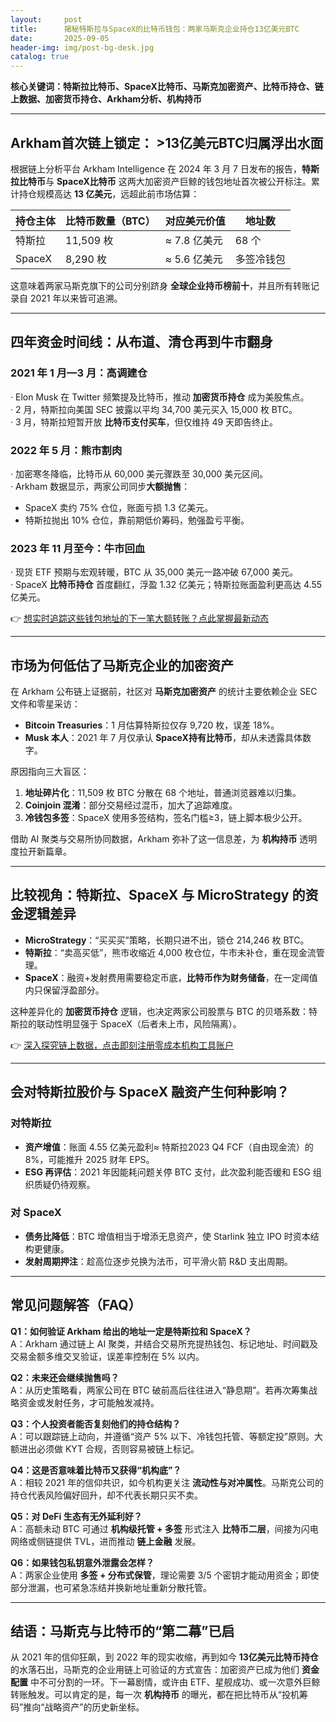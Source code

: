 ```yaml
---
layout:     post
title:      揭秘特斯拉与SpaceX的比特币钱包：两家马斯克企业持仓13亿美元BTC
date:       2025-09-05
header-img: img/post-bg-desk.jpg
catalog: true
---
```


**核心关键词：特斯拉比特币、SpaceX比特币、马斯克加密资产、比特币持仓、链上数据、加密货币持仓、Arkham分析、机构持币**

---

## Arkham首次链上锁定： >13亿美元BTC归属浮出水面

根据链上分析平台 Arkham Intelligence 在 2024 年 3 月 7 日发布的报告，**特斯拉比特币**与 **SpaceX比特币** 这两大加密资产巨鲸的钱包地址首次被公开标注。累计持仓规模高达 **13 亿美元**，远超此前市场估算：

| 持仓主体 | 比特币数量（BTC） | 对应美元价值 | 地址数 |
|---|---|---|---|
| 特斯拉 | 11,509 枚 | ≈ 7.8 亿美元 | 68 个 |
| SpaceX | 8,290 枚 | ≈ 5.6 亿美元 | 多签冷钱包 |

这意味着两家马斯克旗下的公司分别跻身 **全球企业持币榜前十**，并且所有转账记录自 2021 年以来皆可追溯。

---

## 四年资金时间线：从布道、清仓再到牛市翻身

### 2021 年 1 月—3 月：高调建仓  
· Elon Musk 在 Twitter 频繁提及比特币，推动 **加密货币持仓** 成为美股焦点。  
· 2 月，特斯拉向美国 SEC 披露以平均 34,700 美元买入 15,000 枚 BTC。  
· 3 月，特斯拉短暂开放 **比特币支付买车**，但仅维持 49 天即告终止。

### 2022 年 5 月：熊市割肉  
· 加密寒冬降临，比特币从 60,000 美元骤跌至 30,000 美元区间。  
· Arkham 数据显示，两家公司同步**大额抛售**：  
  - SpaceX 卖约 75% 仓位，账面亏损 1.3 亿美元。  
  - 特斯拉抛出 10% 仓位，靠前期低价筹码，勉强盈亏平衡。

### 2023 年 11 月至今：牛市回血  
· 现货 ETF 预期与宏观转暖，BTC 从 35,000 美元一路冲破 67,000 美元。  
· SpaceX **比特币持仓** 首度翻红，浮盈 1.32 亿美元；特斯拉账面盈利更高达 4.55 亿美元。

👉 [想实时追踪这些钱包地址的下一笔大额转账？点此掌握最新动态](https://okxdog.com/)

---

## 市场为何低估了马斯克企业的加密资产

在 Arkham 公布链上证据前，社区对 **马斯克加密资产** 的统计主要依赖企业 SEC 文件和零星采访：

- **Bitcoin Treasuries**：1 月估算特斯拉仅存 9,720 枚，误差 18%。  
- **Musk 本人**：2021 年 7 月仅承认 **SpaceX持有比特币**，却从未透露具体数字。  

原因指向三大盲区：

1. **地址碎片化**：11,509 枚 BTC 分散在 68 个地址，普通浏览器难以归集。  
2. **Coinjoin 混淆**：部分交易经过混币，加大了追踪难度。  
3. **冷钱包多签**：SpaceX 使用多签结构，签名门槛≥3，链上脚本极少公开。

借助 AI 聚类与交易所协同数据，Arkham 弥补了这一信息差，为 **机构持币** 透明度拉开新篇章。

---

## 比较视角：特斯拉、SpaceX 与 MicroStrategy 的资金逻辑差异

- **MicroStrategy**：“买买买”策略，长期只进不出，锁仓 214,246 枚 BTC。  
- **特斯拉**：“卖高买低”，熊市收缩近 4,000 枚仓位，牛市未补仓，重在现金流管理。  
- **SpaceX**：融资+发射费用需要稳定币底，**比特币作为财务储备**，在一定阈值内只保留浮盈部分。  

这种差异化的 **加密货币持仓** 逻辑，也决定两家公司股票与 BTC 的贝塔系数：特斯拉的联动性明显强于 SpaceX（后者未上市，风险隔离）。

👉 [深入探究链上数据，点击即刻注册零成本机构工具账户](https://okxdog.com/)

---

## 会对特斯拉股价与 SpaceX 融资产生何种影响？

### 对特斯拉  
- **资产增值**：账面 4.55 亿美元盈利≈ 特斯拉2023 Q4 FCF（自由现金流）的 8%，可能推升 2025 财年 EPS。  
- **ESG 再评估**：2021 年因能耗问题关停 BTC 支付，此次盈利能否缓和 ESG 组织质疑仍待观察。

### 对 SpaceX  
- **债务比降低**：BTC 增值相当于增添无息资产，使 Starlink 独立 IPO 时资本结构更健康。  
- **发射周期押注**：趁高位逐步兑换为法币，可平滑火箭 R&D 支出周期。

---

## 常见问题解答（FAQ）

**Q1：如何验证 Arkham 给出的地址一定是特斯拉和 SpaceX？**  
A：Arkham 通过链上 AI 聚类，并结合交易所充提热钱包、标记地址、时间戳及交易金额多维交叉验证，误差率控制在 5% 以内。

**Q2：未来还会继续抛售吗？**  
A：从历史策略看，两家公司在 BTC 破前高后往往进入“静息期”。若再次筹集战略资金或发射任务，才可能触发减持。

**Q3：个人投资者能否复刻他们的持仓结构？**  
A：可以跟踪链上动向，并遵循“资产 5% 以下、冷钱包托管、等额定投”原则。大额进出必须做 KYT 合规，否则容易被链上标记。

**Q4：这是否意味着比特币又获得“机构底”？**  
A：相较 2021 年的信仰共识，如今机构更关注 **流动性与对冲属性**。马斯克公司的持仓代表风险偏好回升，却不代表长期只买不卖。

**Q5：对 DeFi 生态有无外延利好？**  
A：高额未动 BTC 可通过 **机构级托管 + 多签** 形式注入 **比特币二层**，间接为闪电网络或侧链提供 TVL，进而推动 **链上金融** 发展。

**Q6：如果钱包私钥意外泄露会怎样？**  
A：两家企业使用 **多签 + 分布式保管**，理论需要 3/5 个密钥才能动用资金；即使部分泄漏，也可紧急冻结并换新地址重新分散托管。

---

## 结语：马斯克与比特币的“第二幕”已启

从 2021 年的信仰狂飙，到 2022 年的现实收缩，再到如今 **13亿美元比特币持仓** 的水落石出，马斯克的企业用链上可验证的方式宣告：加密资产已成为他们 **资金配置** 中不可分割的一环。下一幕剧情，或许由 ETF、星舰成功、或一次意外巨鲸转账触发。可以肯定的是，每一次 **机构持币** 的曝光，都在把比特币从“投机筹码”推向“战略资产”的历史新坐标。